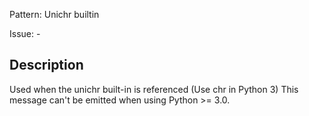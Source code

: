 Pattern: Unichr builtin

Issue: -

## Description

Used when the unichr built-in is referenced (Use chr in Python 3) This message can't be emitted when using Python >= 3.0.